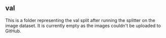 ## val

This is a folder representing the val split after running the splitter on the image dataset. It is currently empty as the images couldn't be uploaded to GitHub. 
